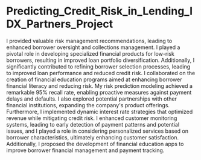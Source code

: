 # Predicting_Credit_Risk_in_Lending_IDX_Partners_Project
I provided valuable risk management recommendations, leading to enhanced borrower oversight and collections management. I played a pivotal role in developing specialized financial products for low-risk borrowers, resulting in improved loan portfolio diversification. Additionally, I significantly contributed to refining borrower selection processes, leading to improved loan performance and reduced credit risk. I collaborated on the creation of financial education programs aimed at enhancing borrower financial literacy and reducing risk. My risk prediction modeling achieved a remarkable 95% recall rate, enabling proactive measures against payment delays and defaults. I also explored potential partnerships with other financial institutions, expanding the company's product offerings. Furthermore, I implemented dynamic interest rate strategies that optimized revenue while mitigating credit risk. I enhanced customer monitoring systems, leading to early detection of payment patterns and potential issues, and I played a role in considering personalized services based on borrower characteristics, ultimately enhancing customer satisfaction. Additionally, I proposed the development of financial education apps to improve borrower financial management and payment tracking.
